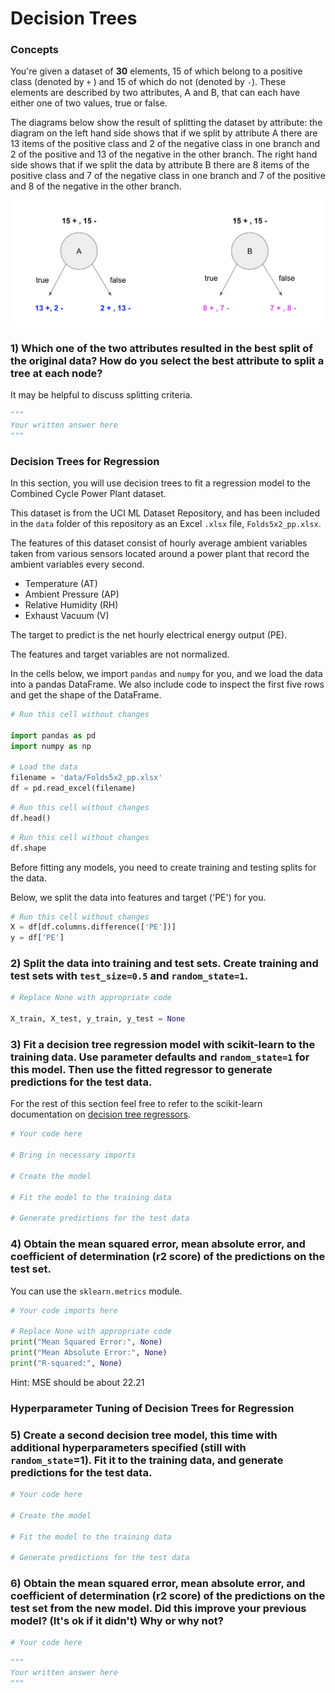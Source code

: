 # Decision Trees

### Concepts 
You're given a dataset of **30** elements, 15 of which belong to a positive class (denoted by `+` ) and 15 of which do not (denoted by `-`). These elements are described by two attributes, A and B, that can each have either one of two values, true or false. 

The diagrams below show the result of splitting the dataset by attribute: the diagram on the left hand side shows that if we split by attribute A there are 13 items of the positive class and 2 of the negative class in one branch and 2 of the positive and 13 of the negative in the other branch. The right hand side shows that if we split the data by attribute B there are 8 items of the positive class and 7 of the negative class in one branch and 7 of the positive and 8 of the negative in the other branch.

<img src="images/decision_stump.png">

### 1) Which one of the two attributes resulted in the best split of the original data? How do you select the best attribute to split a tree at each node? 

It may be helpful to discuss splitting criteria.


```python
"""
Your written answer here
"""
```

### Decision Trees for Regression 

In this section, you will use decision trees to fit a regression model to the Combined Cycle Power Plant dataset. 

This dataset is from the UCI ML Dataset Repository, and has been included in the `data` folder of this repository as an Excel `.xlsx` file, `Folds5x2_pp.xlsx`. 

The features of this dataset consist of hourly average ambient variables taken from various sensors located around a power plant that record the ambient variables every second.  
- Temperature (AT) 
- Ambient Pressure (AP) 
- Relative Humidity (RH)
- Exhaust Vacuum (V) 

The target to predict is the net hourly electrical energy output (PE). 

The features and target variables are not normalized.

In the cells below, we import `pandas` and `numpy` for you, and we load the data into a pandas DataFrame. We also include code to inspect the first five rows and get the shape of the DataFrame.


```python
# Run this cell without changes

import pandas as pd 
import numpy as np 

# Load the data
filename = 'data/Folds5x2_pp.xlsx'
df = pd.read_excel(filename)
```


```python
# Run this cell without changes
df.head()
```


```python
# Run this cell without changes
df.shape
```

Before fitting any models, you need to create training and testing splits for the data.

Below, we split the data into features and target ('PE') for you. 


```python
# Run this cell without changes
X = df[df.columns.difference(['PE'])]
y = df['PE']
```

### 2) Split the data into training and test sets. Create training and test sets with `test_size=0.5` and `random_state=1`.


```python
# Replace None with appropriate code

X_train, X_test, y_train, y_test = None
```

### 3) Fit a decision tree regression model with scikit-learn to the training data. Use parameter defaults and `random_state=1` for this model. Then use the fitted regressor to generate predictions for the test data.

For the rest of this section feel free to refer to the scikit-learn documentation on [decision tree regressors](https://scikit-learn.org/stable/modules/generated/sklearn.tree.DecisionTreeRegressor.html).


```python
# Your code here 

# Bring in necessary imports

# Create the model

# Fit the model to the training data

# Generate predictions for the test data

```

### 4) Obtain the mean squared error, mean absolute error, and coefficient of determination (r2 score) of the predictions on the test set.

You can use the `sklearn.metrics` module.


```python
# Your code imports here

# Replace None with appropriate code
print("Mean Squared Error:", None)
print("Mean Absolute Error:", None)
print("R-squared:", None)
```

Hint: MSE should be about 22.21

### Hyperparameter Tuning of Decision Trees for Regression

### 5) Create a second decision tree model, this time with additional hyperparameters specified (still with `random_state`=1). Fit it to the training data, and generate predictions for the test data.


```python
# Your code here 

# Create the model

# Fit the model to the training data

# Generate predictions for the test data

```

### 6) Obtain the mean squared error, mean absolute error, and coefficient of determination (r2 score) of the predictions on the test set from the new model. Did this improve your previous model? (It's ok if it didn't) Why or why not?


```python
# Your code here
```


```python
"""
Your written answer here
"""
```
